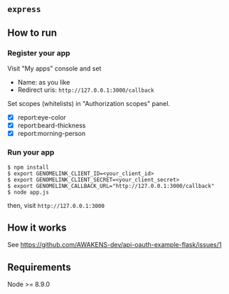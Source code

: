 ## `express`

## How to run

### Register your app

Visit "My apps" console and set

- Name: as you like
- Redirect uris: `http://127.0.0.1:3000/callback`

Set scopes (whitelists) in "Authorization scopes" panel.

- [x] report:eye-color
- [x] report:beard-thickness
- [x] report:morning-person

### Run your app

```
$ npm install
$ export GENOMELINK_CLIENT_ID=<your_client_id>
$ export GENOMELINK_CLIENT_SECRET=<your_client_secret>
$ export GENOMELINK_CALLBACK_URL="http://127.0.0.1:3000/callback"
$ node app.js
```

then, visit `http://127.0.0.1:3000`

## How it works

See https://github.com/AWAKENS-dev/api-oauth-example-flask/issues/1

## Requirements

Node >= 8.9.0
